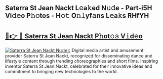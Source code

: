 ## Saterra St Jean Nackt L𝚎a𝚔ed N𝚞𝚍e - Part-i5H Vi𝚍𝚎o P𝚑𝚘tos - H𝚘𝚝 O𝚗𝚕yf𝚊ns L𝚎a𝚔s RHfYH

# <h2><a href="http://kf0e5i.oniu.top/?m=Saterra+St+Jean+Nackt">🔗👉 🔴 Saterra St Jean Nackt P𝚑ot𝚘𝚜 V𝚒d𝚎o</a></h2>

[![Saterra St Jean Nackt Nu𝚍e𝚜](https://i.imgur.com/0qMVB7G.gif)](http://kf0e5i.oniu.top/?m=Saterra+St+Jean+Nackt)
Digital media artist and amusement provider Saterra St Jean Nackt, recognized for disseminating dance and lifestyle content through trending choreographies and short films. Inspiring inventor Saterra St Jean Nackt, celebrated for their innovative ideas and commitment to bringing new technologies to the world.  
